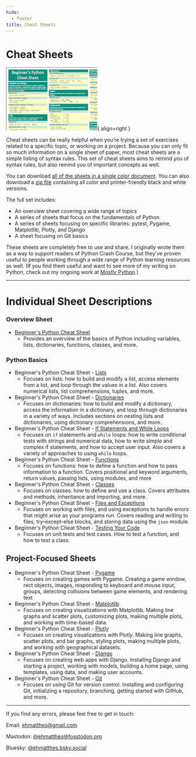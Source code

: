 ```yaml
---
hide:
  - footer
title: Cheat Sheets
---
```


# Cheat Sheets

![Beginner's Python Cheat Sheets, first page](images/pcc_3e_cheat_sheet_image_corner.png){ align=right }

Cheat sheets can be really helpful when you’re trying a set of exercises related to a specific topic, or working on a project. Because you can only fit so much information on a single sheet of paper, most cheat sheets are a simple listing of syntax rules. This set of cheat sheets aims to remind you of syntax rules, but also remind you of important concepts as well.

You can download [all of the sheets in a single color document](https://github.com/ehmatthes/pcc_3e/releases/download/v1.0.0/beginners_python_cheat_sheet_pcc_all.pdf). You can also download a [zip file](https://github.com/ehmatthes/pcc_3e/releases/download/v1.0.0/beginners_python_cheat_sheet_all.zip) containing all color and printer-friendly black and white versions.

The full set includes:

- An overview sheet covering a wide range of topics
- A series of sheets that focus on the fundamentals of Python
- A series of sheets focusing on specific libraries: pytest, Pygame, Matplotlib, Plotly, and Django
- A sheet focusing on Git basics

These sheets are completely free to use and share. I originally wrote them as a way to support readers of Python Crash Course, but they've proven useful to people working through a wide range of Python learning resources as well. (If you find them useful and want to see more of my writing on Python, check out my ongoing work at [Mostly Python](https://mostlypython.substack.com).)

---

# Individual Sheet Descriptions

### Overview Sheet

- [Beginner's Python Cheat Sheet](https://github.com/ehmatthes/pcc_3e/releases/download/v1.0.0/beginners_python_cheat_sheet_pcc.pdf)
    - Provides an overview of the basics of Python including variables, lists, dictionaries, functions, classes, and more.

### Python Basics

- Beginner's Python Cheat Sheet - [Lists](https://github.com/ehmatthes/pcc_3e/releases/download/v1.0.0/beginners_python_cheat_sheet_pcc_lists.pdf)
    - Focuses on lists: how to build and modify a list, access elements from a list, and loop through the values in a list. Also covers numerical lists, list comprehensions, tuples, and more.
- Beginner's Python Cheat Sheet - [Dictionaries](https://github.com/ehmatthes/pcc_3e/releases/download/v1.0.0/beginners_python_cheat_sheet_pcc_dictionaries.pdf)
    - Focuses on dictionaries: how to build and modify a dictionary, access the information in a dictionary, and loop through dictionaries in a variety of ways. Includes sections on nesting lists and dictionaries, using dictionary comprehensions, and more.
- Beginner's Python Cheat Sheet - [If Statements and While Loops](https://github.com/ehmatthes/pcc_3e/releases/download/v1.0.0/beginners_python_cheat_sheet_pcc_if_while.pdf)
    - Focuses on `if` statements and `while` loops: how to write conditional tests with strings and numerical data, how to write simple and complex if statements, and how to accept user input. Also covers a variety of approaches to using `while` loops.
- Beginner's Python Cheat Sheet - [Functions](https://github.com/ehmatthes/pcc_3e/releases/download/v1.0.0/beginners_python_cheat_sheet_pcc_functions.pdf)
    - Focuses on functions: how to define a function and how to pass information to a function. Covers positional and keyword arguments, return values, passing lists, using modules, and more
- Beginner's Python Cheat Sheet - [Classes](https://github.com/ehmatthes/pcc_3e/releases/download/v1.0.0/beginners_python_cheat_sheet_pcc_classes.pdf)
    - Focuses on classes: how to define and use a class. Covers attributes and methods, inheritance and importing, and more.
- Beginner's Python Cheat Sheet - [Files and Exceptions](https://github.com/ehmatthes/pcc_3e/releases/download/v1.0.0/beginners_python_cheat_sheet_pcc_files_exceptions.pdf)
    - Focuses on working with files, and using exceptions to handle errors that might arise as your programs run. Covers reading and writing to files, try-except-else blocks, and storing data using the `json` module.
- Beginner's Python Cheat Sheet - [Testing Your Code](https://github.com/ehmatthes/pcc_3e/releases/download/v1.0.0/beginners_python_cheat_sheet_pcc_testing.pdf)
    - Focuses on unit tests and test cases. How to test a function, and how to test a class.

## Project-Focused Sheets

- Beginner's Python Cheat Sheet - [Pygame](https://github.com/ehmatthes/pcc_3e/releases/download/v1.0.0/beginners_python_cheat_sheet_pcc_pygame.pdf)
    - Focuses on creating games with Pygame. Creating a game window, rect objects, images, responding to keyboard and mouse input, groups, detecting collisions between game elements, and rendering text
- Beginner's Python Cheat Sheet - [Matplotlib](https://github.com/ehmatthes/pcc_3e/releases/download/v1.0.0/beginners_python_cheat_sheet_pcc_matplotlib.pdf)
    - Focuses on creating visualizations with Matplotlib. Making line graphs and scatter plots, customizing plots, making multiple plots, and working with time-based data.
- Beginner's Python Cheat Sheet - [Plotly](https://github.com/ehmatthes/pcc_3e/releases/download/v1.0.0/beginners_python_cheat_sheet_pcc_plotly.pdf)
    - Focuses on creating visualizations with Plotly. Making line graphs, scatter plots, and bar graphs, styling plots, making multiple plots, and working with geographical datasets.
- Beginner's Python Cheat Sheet - [Django](https://github.com/ehmatthes/pcc_3e/releases/download/v1.0.0/beginners_python_cheat_sheet_pcc_django.pdf)
    - Focuses on creating web apps with Django. Installing Django and starting a project, working with models, building a home page, using templates, using data, and making user accounts.
- Beginner's Python Cheat Sheet - [Git](https://github.com/ehmatthes/pcc_3e/releases/download/v1.0.0/beginners_python_cheat_sheet_pcc_git.pdf)
    - Focuses on using Git for version control. Installing and configuring Git, initializing a repository, branching, getting started with GitHub, and more.

---

If you find any errors, please feel free to get in touch:

Email: [ehmatthes@gmail.com](mailto:ehmatthes@gmail.com)

Mastodon: [@ehmatthes@fosstodon.org](https://fosstodon.org/@ehmatthes)

Bluesky: [@ehmatthes.bsky.social](https://bsky.app/profile/ehmatthes.bsky.social)
